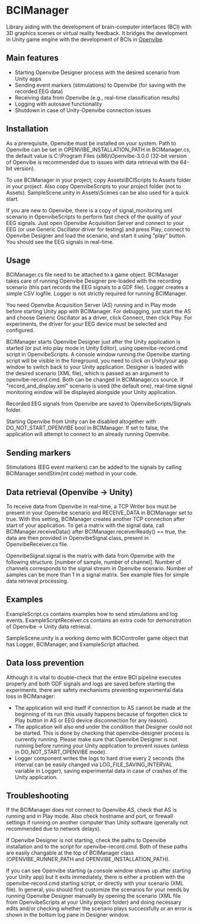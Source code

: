 # BCIManager
Library aiding with the development of brain-computer interfaces (BCI) with 3D graphics scenes or virtual reality feedback. It bridges the development in Unity game engine with the development of BCIs in [Openvibe](openvibe.inria.fr).

## Main features

- Starting Openvibe Designer process with the desired scenario from Unity apps
- Sending event markers (stimulations) to Openvibe (for saving with the recorded EEG data)
- Receiving data from Openvibe (e.g., real-time classification results)
- Logging with autosave functionality
- Shutdown in case of Unity-Openvibe connection issues

## Installation

As a prerequisite, Openvibe must be installed on your system. Path to Openvibe can be set in OPENVIBE_INSTALLATION_PATH in BCIManager.cs, the default value is C:\Program Files (x86)\Openvibe-3.0.0 (32-bit version of Openvibe is recommended due to issues with data retrieval with the 64-bit version).

To use BCIManager in your project, copy Assets\BCIScripts to Assets folder in your project. Also copy OpenvibeScripts to your project folder (not to Assets). SampleScene.unity in Assets\Scenes can be also used for a quick start.

If you are new to Openvibe, there is a copy of signal_monitoring.xml scenario in OpenvibeScripts to perform fast check of the quality of your EEG signals. Just open Openvibe Acquisition Server and connect to your EEG (or use Generic Oscillator driver for testing) and press Play, connect to Openvibe Designer and load the scenario, and start it using "play" button. You should see the EEG signals in real-time.


## Usage

BCIManager.cs file need to be attached to a game object. BCIManager takes care of running Openvibe Designer pre-loaded with the recording scenario (this part records the EEG signals to a GDF file). Logger creates a simple CSV logfile. Logger is not strictly required for running BCIManager.

You need Openvibe Acquisition Server (AS) running and in Play mode before starting Unity app with BCIManager. For debugging, just start the AS and choose Generic Oscillator as a driver, click Connect, then click Play. For experiments, the driver for your EEG device must be selected and configured.

BCIManager starts Openvibe Designer just after the Unity application is started (or put into play mode in Unity Editor), using openvibe-record.cmd script in OpenvibeScripts. A console window running the Openvibe starting script will be visible in the foreground, you need to click on Unity/your app window to switch back to your Unity application. Designer is loaded with the desired scenario (XML file), which is passed as an argument to openvibe-record.cmd. Both can be changed in BCIManager.cs source. If "record_and_display.xml" scenario is used (the default one), real-time signal monitoring window will be displayed alongside your Unity application.

Recorded EEG signals from Openvibe are saved to OpenvibeScripts/Signals folder.

Starting Openvibe from Unity can be disabled altogether with DO_NOT_START_OPENVIBE bool in BCIManager. If set to false, the application will attempt to connect to an already running Openvibe.


## Sending markers

Stimulations (EEG event markers) can be added to the signals by calling BCIManager.sendStim(int code) method in your code.


## Data retrieval (Openvibe -> Unity)

To receive data from Openvibe in real-time, a TCP Writer box must be present in your Openvibe scenario and RECEIVE_DATA in BCIManager set to true. With this setting, BCIManager creates another TCP connection after start of your application. To get a matrix with the signal data, call BCIManager.receiveData() after BCIManager.receiverReady() == true, the data are then provided in OpenvibeSignal class, present in OpenvibeReceiver.cs file.

OpenvibeSignal.signal is the matrix with data from Openvibe with the following structure: [number of sample, number of channel]. Number of channels corresponds to the signal stream in Openvibe scenario. Number of samples can be more than 1 in a signal matrix. See example files for simple data retrieval processing.


## Examples

ExampleScript.cs contains examples how to send stimulations and log events. ExampleScriptReceiver.cs contains an extra code for demonstration of Openvibe -> Unity data retrieval.

SampleScene.unity is a working demo with BCIController game object that has Logger, BCIManager, and ExampleScript attached.


## Data loss prevention

Although it is vital to double-check that the entire BCI pipeline executes properly and both GDF signals and logs are saved before starting the experiments, there are safety mechanisms preventing experimental data loss in BCIManager:

- The application will end itself if connection to AS cannot be made at the beginning of its run (this usually happens because of forgotten click to Play button in AS or EEG device disconnection for any reason).
- The application will also end under the condition that Designer could not be started. This is done by checking that openvibe-designer process is currently running. Please make sure that Openvibe Designer is not running before running your Unity application to prevent issues (unless in DO_NOT_START_OPENVIBE mode).
- Logger component writes the logs to hard drive every 2 seconds (the interval can be easily changed via LOG_FILE_SAVING_INTERVAL variable in Logger), saving experimental data in case of crashes of the Unity application.


## Troubleshooting

If the BCIManager does not connect to Openvibe AS, check that AS is running and in Play mode. Also check hostname and port, or firewall settings if running on another computer than Unity software (generally not recommended due to network delays).

If Openvibe Designer is not starting, check the paths to Openvibe installation and to the script for openvibe-record.cmd. Both of these paths are easily changable at the top of BCIManager class (OPENVIBE_RUNNER_PATH and OPENVIBE_INSTALLATION_PATH).

If you can see Openvibe starting (a console window shows up after starting your Unity app) but it exits immediately, there is either a problem with the openvibe-record.cmd starting script, or directly with your scenario (XML file). In general, you should first customize the scenarios for your needs by running Openvibe Designer manually by opening the scenario (XML file from OpenvibeScripts at your Unity project folder) and doing necessary edits and/or checking whether the scenario plays successfully or an error is shown in the bottom log pane in Designer window.
